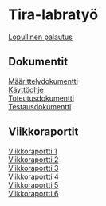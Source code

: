 # Tira-labratyö

[Lopullinen palautus](https://github.com/tirhelen/tiralabra/releases/tag/v1.0)

## Dokumentit
[Määrittelydokumentti](https://github.com/tirhelen/tiralabra/blob/main/dokumentaatio/maarittelydokumentti.md)
<br>
[Käyttöohje](https://github.com/tirhelen/tiralabra/blob/main/dokumentaatio/kaytto-ohje.md)
<br>
[Toteutusdokumentti](https://github.com/tirhelen/tiralabra/blob/main/dokumentaatio/toteutusdokumentti.md)
<br>
[Testausdokumentti](https://github.com/tirhelen/tiralabra/blob/main/dokumentaatio/testausraportti.md)
<br>

## Viikkoraportit
[Viikkoraportti 1](https://github.com/tirhelen/tiralabra/blob/25fd5ac50a50eb6603f9ddf3cbdf9647dbd50e98/dokumentaatio/viikkoraportit/viikkoraportti1.md)
<br>
[Viikkoraportti 2](https://github.com/tirhelen/tiralabra/blob/25fd5ac50a50eb6603f9ddf3cbdf9647dbd50e98/dokumentaatio/viikkoraportit/viikkoraportti2.md)
<br>
[Viikkoraportti 3](https://github.com/tirhelen/tiralabra/blob/25fd5ac50a50eb6603f9ddf3cbdf9647dbd50e98/dokumentaatio/viikkoraportit/viikkoraportti3.md)
<br>
[Viikkoraportti 4](https://github.com/tirhelen/tiralabra/blob/25fd5ac50a50eb6603f9ddf3cbdf9647dbd50e98/dokumentaatio/viikkoraportit/viikkoraportti4.md)
<br>
[Viikkoraportti 5](https://github.com/tirhelen/tiralabra/blob/25fd5ac50a50eb6603f9ddf3cbdf9647dbd50e98/dokumentaatio/viikkoraportit/viikkoraportti5.md)
<br>
[Viikkoraportti 6](https://github.com/tirhelen/tiralabra/blob/25fd5ac50a50eb6603f9ddf3cbdf9647dbd50e98/dokumentaatio/viikkoraportit/viikkoraportti6.md)
<br>

